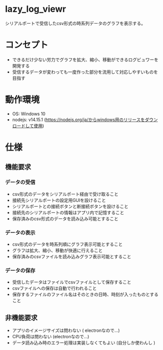 
# lazy_log_viewr
シリアルポートで受信したcsv形式の時系列データのグラフを表示する。


# コンセプト
- できるだけ少ない労力でグラフを拡大、縮小、移動ができるログビュワーを開発する
- 受信するデータが変わっても一度作った部分を流用して対応しやすいものを目指す


# 動作環境
- OS: Windows 10
- nodejs: v14.15.1 (https://nodejs.org/ja/からwindows用のリリースをダウンロードして使用)



# 仕様

## 機能要求
### データの受信
- csv形式のデータをシリアルポート経由で受け取ること
- 接続先シリアルポートの設定用GUIを設けること
- シリアルポートとの接続ボタンと断接続ボタンを設けること
- 接続先のシリアルポートの情報はアプリ内で記憶すること
- 保存済みのcsv形式のデータを読み込み可能とすること
### データの表示
- csv形式のデータを時系列順にグラフ表示可能とすること
- グラフは拡大、縮小、移動が快適に行えること
- 保存済みのcsvファイルを読み込みグラフ表示可能とすること
### データの保存
- 受信したデータはファイルでcsvファイルとして保存すること
- csvファイルへの保存は自動で行われること
- 保存するファイルのファイル名はそのときの日時、時刻が入ったものとすること

## 非機能要求
- アプリのイメージサイズは問わない ( electronなので...)
- CPU負荷は問わない (electronなので...)
- データ読み込み時のエラー処理は実装しなくてもよい (自分しか使わんし )

